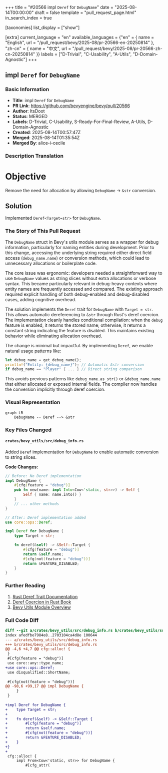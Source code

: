 +++
title = "#20566 impl `Deref` for `DebugName`"
date = "2025-08-14T00:00:00"
draft = false
template = "pull_request_page.html"
in_search_index = true

[taxonomies]
list_display = ["show"]

[extra]
current_language = "en"
available_languages = {"en" = { name = "English", url = "/pull_request/bevy/2025-08/pr-20566-en-20250814" }, "zh-cn" = { name = "中文", url = "/pull_request/bevy/2025-08/pr-20566-zh-cn-20250814" }}
labels = ["D-Trivial", "C-Usability", "A-Utils", "D-Domain-Agnostic"]
+++

## impl `Deref` for `DebugName`

### Basic Information
- **Title**: impl `Deref` for `DebugName`
- **PR Link**: https://github.com/bevyengine/bevy/pull/20566
- **Author**: ItsDoot
- **Status**: MERGED
- **Labels**: D-Trivial, C-Usability, S-Ready-For-Final-Review, A-Utils, D-Domain-Agnostic
- **Created**: 2025-08-14T00:57:47Z
- **Merged**: 2025-08-14T01:35:54Z
- **Merged By**: alice-i-cecile

### Description Translation
# Objective

Remove the need for allocation by allowing `DebugName` -> `&str` conversion.

## Solution

Implemented `Deref<Target=str>` for `DebugName`.

### The Story of This Pull Request
The `DebugName` struct in Bevy's utils module serves as a wrapper for debug information, particularly for naming entities during development. Prior to this change, accessing the underlying string required either direct field access (`debug_name.name`) or conversion methods, which could lead to unnecessary allocations or boilerplate code. 

The core issue was ergonomic: developers needed a straightforward way to use `DebugName` values as string slices without extra allocations or verbose syntax. This became particularly relevant in debug-heavy contexts where entity names are frequently accessed and compared. The existing approach required explicit handling of both debug-enabled and debug-disabled cases, adding cognitive overhead.

The solution implements the `Deref` trait for `DebugName` with `Target = str`. This allows automatic dereferencing to `&str` through Rust's deref coercion. The implementation cleanly handles conditional compilation: when the `debug` feature is enabled, it returns the stored name; otherwise, it returns a constant string indicating the feature is disabled. This maintains existing behavior while eliminating allocation overhead.

The change is minimal but impactful. By implementing `Deref`, we enable natural usage patterns like:
```rust
let debug_name = get_debug_name();
println!("Entity: {debug_name}"); // Automatic &str conversion
if debug_name == "Player" { ... } // Direct string comparison
```
This avoids previous patterns like `debug_name.as_str()` or `&debug_name.name` that either allocated or exposed internal fields. The compiler now handles the conversion implicitly through deref coercion.

### Visual Representation
```mermaid
graph LR
    DebugName -- Deref --> &str
```

### Key Files Changed
#### `crates/bevy_utils/src/debug_info.rs`
Added `Deref` implementation for `DebugName` to enable automatic conversion to string slices.

**Code Changes:**
```rust
// Before: No Deref implementation
impl DebugName {
    #[cfg(feature = "debug")]
    pub fn new(name: impl Into<Cow<'static, str>>) -> Self {
        Self { name: name.into() }
    }
    // ... other methods
}

// After: Deref implementation added
use core::ops::Deref;

impl Deref for DebugName {
    type Target = str;

    fn deref(&self) -> &Self::Target {
        #[cfg(feature = "debug")]
        return &self.name;
        #[cfg(not(feature = "debug"))]
        return &FEATURE_DISABLED;
    }
}
```

### Further Reading
1. [Rust Deref Trait Documentation](https://doc.rust-lang.org/std/ops/trait.Deref.html)  
2. [Deref Coercion in Rust Book](https://doc.rust-lang.org/book/ch15-02-deref.html#implicit-deref-coercions-with-functions-and-methods)  
3. [Bevy Utils Module Overview](https://github.com/bevyengine/bevy/tree/main/crates/bevy_utils)  

### Full Code Diff
```diff
diff --git a/crates/bevy_utils/src/debug_info.rs b/crates/bevy_utils/src/debug_info.rs
index afedfbe7984e8..2703104ca4d8e 100644
--- a/crates/bevy_utils/src/debug_info.rs
+++ b/crates/bevy_utils/src/debug_info.rs
@@ -4,6 +4,7 @@ cfg::alloc! {
 }
 #[cfg(feature = "debug")]
 use core::any::type_name;
+use core::ops::Deref;
 use disqualified::ShortName;
 
 #[cfg(not(feature = "debug"))]
@@ -98,6 +99,17 @@ impl DebugName {
     }
 }
 
+impl Deref for DebugName {
+    type Target = str;
+
+    fn deref(&self) -> &Self::Target {
+        #[cfg(feature = "debug")]
+        return &self.name;
+        #[cfg(not(feature = "debug"))]
+        return &FEATURE_DISABLED;
+    }
+}
+
 cfg::alloc! {
     impl From<Cow<'static, str>> for DebugName {
         #[cfg_attr(
```
